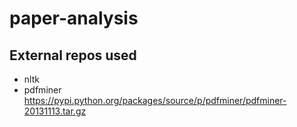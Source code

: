 paper-analysis
==============


## External repos used
* nltk
* pdfminer <https://pypi.python.org/packages/source/p/pdfminer/pdfminer-20131113.tar.gz>
	  
